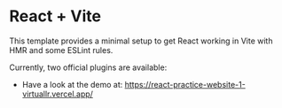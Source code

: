 # React + Vite

This template provides a minimal setup to get React working in Vite with HMR and some ESLint rules.

Currently, two official plugins are available:

- Have a look at the demo at: https://react-practice-website-1-virtuallr.vercel.app/
